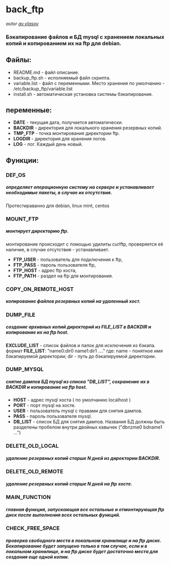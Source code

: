 # back_ftp
*autor [av.vlasov](https://github.com/av-vlasov)*
### Бэкапирование файлов и БД mysql с хранением локальных копий и копированием их на ftp для debian.

## Файлы:
  - README.md - файл описание.
  - backup_ftp.sh - исполняемый файл скрипта.
  - variable.list - файл с переменными. Место хранения по умолчанию - /etc/backup_ftp/variable.list
  - install.sh - автоматичиская установка системы бэкапирования.
## переменные:
  - **DATE** - текущая дата, получается автоматически.  
  - **BACKDIR** - директория для локального хранения резервных копий.  
  - **TMP_FTP** - точка монтирования директории ftp.  
  - **LOGDIR** - директория для хранения логов.  
  - **LOG** - лог. Каждый день новый.  

## Функции:

### DEF_OS
##### определяет операционную систему на сервере и устанавливает необходимые пакеты, в случае их отсутствия.
Протестираванно для debian, linux mint, centos

### MOUNT_FTP
##### монтирует директорию ftp.
монтирование происходит с помощью удилиты curlftp, проверяется её наличие, в случае отсутствия - устанавливает.  
  - **FTP_USER** - пользователь для подключения к ftp,  
  - **FTP_PASS** - пароль пользователя ftp,  
  - **FTP_HOST** - адрес ftp хоста,  
  - **FTP_PATH** - раздел на ftp для монтирования.  

### COPY_ON_REMOTE_HOST 
##### копирование файлов резервных копий на удаленный хост.

### DUMP_FILE
##### создание архивных копий директорий из FILE_LIST в BACKDIR и копирование их на ftp host.
**EXCLUDE_LIST** - список файлов и папок для исключения из бэкапа.
формат **FILE_LIST**:
"name0:dir0 name1:dir1 ...." где:
name - понятное имя бэкапируемой директории;
dir - путь до бэкапируемой директории.

### DUMP_MYSQL 
##### снятие дампов БД mysql из списка "DB_LIST", сохранение их в BACKDIR и копирование на ftp host.
  - **HOST** - адрес mysql хоста ( по умолчанию localhost )  
  - **PORT** - порт mysql на хосте.  
  - **USER** - пользователь mysql с правами для снятия дампов.  
  - **PASS** - пароль пользователя mysql.  
  - **DB_LIST** - список БД для снятия дампов. Названия БД должны быть разделены пробелом внутри двойных кавычек ("dbnzme0 bdname1 ...")  

### DELETE_OLD_LOCAL 
##### удаление резервных копий старше N дней из директории BACKDIR.

### DELETE_OLD_REMOTE 
##### удаление резервных копий старше N дней на ftp хосте.

### MAIN_FUNCTION 
##### главная функция, запускающая все остальные и отмонтирующая ftp диск после выполнения всех остальных функций.

### CHECK_FREE_SPACE 
##### проверка свободного места в локальном хранилище и на ftp диске. Бекапирование будет запущено только в том случае, если и в локальном хранилище, и на ftp диске будет достаточно места для создания еще одной копии.
